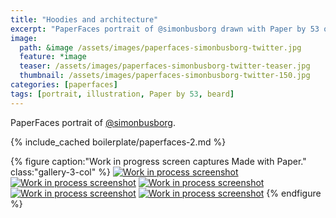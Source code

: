 ```yaml
---
title: "Hoodies and architecture"
excerpt: "PaperFaces portrait of @simonbusborg drawn with Paper by 53 on an iPad."
image: 
  path: &image /assets/images/paperfaces-simonbusborg-twitter.jpg 
  feature: *image
  teaser: /assets/images/paperfaces-simonbusborg-twitter-teaser.jpg
  thumbnail: /assets/images/paperfaces-simonbusborg-twitter-150.jpg
categories: [paperfaces]
tags: [portrait, illustration, Paper by 53, beard]
---
```


PaperFaces portrait of [@simonbusborg](https://twitter.com/simonbusborg).

{% include_cached boilerplate/paperfaces-2.md %}

{% figure caption:"Work in progress screen captures Made with Paper." class:"gallery-3-col" %}
[![Work in process screenshot](/assets/images/paperfaces-simonbusborg-process-1-600.jpg)](/assets/images/paperfaces-simonbusborg-process-1-lg.jpg) [![Work in process screenshot](/assets/images/paperfaces-simonbusborg-process-2-600.jpg)](/assets/images/paperfaces-simonbusborg-process-2-lg.jpg) [![Work in process screenshot](/assets/images/paperfaces-simonbusborg-process-3-600.jpg)](/assets/images/paperfaces-simonbusborg-process-3-lg.jpg) [![Work in process screenshot](/assets/images/paperfaces-simonbusborg-process-4-600.jpg)](/assets/images/paperfaces-simonbusborg-process-4-lg.jpg) [![Work in process screenshot](/assets/images/paperfaces-simonbusborg-process-5-600.jpg)](/assets/images/paperfaces-simonbusborg-process-5-lg.jpg)
{% endfigure %}
